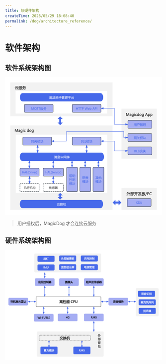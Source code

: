 ```yaml
---
title: 软硬件架构
createTime: 2025/05/29 18:08:40
permalink: /dog/architecture_reference/
---
```

# 软件架构

## 软件系统架构图

![软件系统架构示意图](../image/dog/software_architecture.png)

> 用户授权后，MagicDog 才会连接云服务

## 硬件系统架构图
![硬件系统架构示意图](../image/dog/hardware_architecture.png)